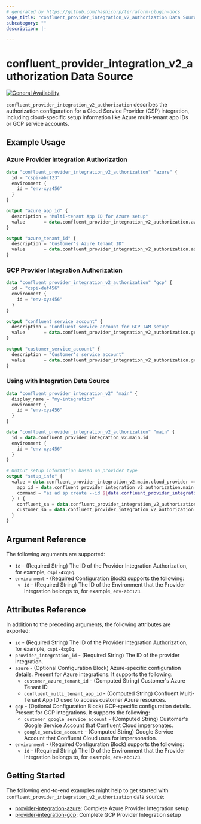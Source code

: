 ```yaml
---
# generated by https://github.com/hashicorp/terraform-plugin-docs
page_title: "confluent_provider_integration_v2_authorization Data Source - terraform-provider-confluent"
subcategory: ""
description: |-
  
---
```


# confluent_provider_integration_v2_authorization Data Source

[![General Availability](https://img.shields.io/badge/Lifecycle%20Stage-General%20Availability-%2345c6e8)](https://docs.confluent.io/cloud/current/api.html#section/Versioning/API-Lifecycle-Policy)

`confluent_provider_integration_v2_authorization` describes the authorization configuration for a Cloud Service Provider (CSP) integration, including cloud-specific setup information like Azure multi-tenant app IDs or GCP service accounts.

## Example Usage

### Azure Provider Integration Authorization

```terraform
data "confluent_provider_integration_v2_authorization" "azure" {
  id = "cspi-abc123"
  environment {
    id = "env-xyz456"
  }
}

output "azure_app_id" {
  description = "Multi-tenant App ID for Azure setup"
  value       = data.confluent_provider_integration_v2_authorization.azure.azure[0].confluent_multi_tenant_app_id
}

output "azure_tenant_id" {
  description = "Customer's Azure tenant ID"
  value       = data.confluent_provider_integration_v2_authorization.azure.azure[0].customer_azure_tenant_id
}
```

### GCP Provider Integration Authorization

```terraform
data "confluent_provider_integration_v2_authorization" "gcp" {
  id = "cspi-def456"
  environment {
    id = "env-xyz456"
  }
}

output "confluent_service_account" {
  description = "Confluent service account for GCP IAM setup"
  value       = data.confluent_provider_integration_v2_authorization.gcp.gcp[0].google_service_account
}

output "customer_service_account" {
  description = "Customer's service account"
  value       = data.confluent_provider_integration_v2_authorization.gcp.gcp[0].customer_google_service_account
}
```

### Using with Integration Data Source

```terraform
data "confluent_provider_integration_v2" "main" {
  display_name = "my-integration"
  environment {
    id = "env-xyz456"
  }
}

data "confluent_provider_integration_v2_authorization" "main" {
  id = data.confluent_provider_integration_v2.main.id
  environment {
    id = "env-xyz456"
  }
}

# Output setup information based on provider type
output "setup_info" {
  value = data.confluent_provider_integration_v2.main.cloud_provider == "azure" ? {
    app_id = data.confluent_provider_integration_v2_authorization.main.azure[0].confluent_multi_tenant_app_id
    command = "az ad sp create --id ${data.confluent_provider_integration_v2_authorization.main.azure[0].confluent_multi_tenant_app_id}"
  } : {
    confluent_sa = data.confluent_provider_integration_v2_authorization.main.gcp[0].google_service_account
    customer_sa = data.confluent_provider_integration_v2_authorization.main.gcp[0].customer_google_service_account
  }
}
```

<!-- schema generated by tfplugindocs -->
## Argument Reference

The following arguments are supported:

- `id` - (Required String) The ID of the Provider Integration Authorization, for example, `cspi-4xg0q`.
- `environment` - (Required Configuration Block) supports the following:
    - `id` - (Required String) The ID of the Environment that the Provider Integration belongs to, for example, `env-abc123`.

## Attributes Reference

In addition to the preceding arguments, the following attributes are exported:

- `id` - (Required String) The ID of the Provider Integration Authorization, for example, `cspi-4xg0q`.
- `provider_integration_id` - (Required String) The ID of the provider integration.
- `azure` - (Optional Configuration Block) Azure-specific configuration details. Present for Azure integrations. It supports the following:
    - `customer_azure_tenant_id` - (Computed String) Customer's Azure Tenant ID.
    - `confluent_multi_tenant_app_id` - (Computed String) Confluent Multi-Tenant App ID used to access customer Azure resources.
- `gcp` - (Optional Configuration Block) GCP-specific configuration details. Present for GCP integrations. It supports the following:
    - `customer_google_service_account` - (Computed String) Customer's Google Service Account that Confluent Cloud impersonates.
    - `google_service_account` - (Computed String) Google Service Account that Confluent Cloud uses for impersonation.
- `environment` - (Required Configuration Block) supports the following:
    - `id` - (Required String) The ID of the Environment that the Provider Integration belongs to, for example, `env-abc123`.

## Getting Started

The following end-to-end examples might help to get started with `confluent_provider_integration_v2_authorization` data source:
* [provider-integration-azure](https://github.com/confluentinc/terraform-provider-confluent/tree/master/examples/configurations/provider-integration-azure): Complete Azure Provider Integration setup
* [provider-integration-gcp](https://github.com/confluentinc/terraform-provider-confluent/tree/master/examples/configurations/provider-integration-gcp): Complete GCP Provider Integration setup